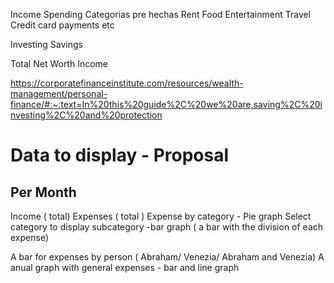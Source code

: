 Income
 Spending
	 Categorias pre hechas 
	 Rent
	 Food
	 Entertainment
	 Travel
	 Credit card payments etc
	 
Investing
Savings


Total Net Worth
Income 



https://corporatefinanceinstitute.com/resources/wealth-management/personal-finance/#:~:text=In%20this%20guide%2C%20we%20are,saving%2C%20investing%2C%20and%20protection

# Data to display - Proposal

 ## Per Month
 Income ( total)
 Expenses  ( total )
	 Expense by category - Pie graph
	 Select category to display subcategory  -bar graph ( a bar with the division of each expense)

A bar for expenses  by person ( Abraham/ Venezia/ Abraham and Venezia)
A anual graph with general expenses - bar and line graph 




 